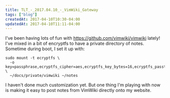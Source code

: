 ```yaml
---
title: TLT_-_2017.04.10_-_VimWiki_Gateway
tags: ["blog"]
createdAt: 2017-04-10T10:30-04:00
updatedAt: 2017-04-10T11:11-04:00
---
```



I've been having lots of fun with https://github.com/vimwiki/vimwiki lately! I've mixed in a bit of encryptfs to have a private directory of notes. Sometime during boot, I set it up with:

```
sudo mount -t ecryptfs \
  -o key=passphrase,ecryptfs_cipher=aes,ecryptfs_key_bytes=16,ecryptfs_passthrough=no,ecryptfs_enable_filename_crypto=yes,ecryptfs_fnek_sig=1a9380706fdf5bce \
  ~/docs/private/vimwiki ~/notes
```

I haven't done much customization yet. But one thing I'm playing with now is making it easy to post notes from VimWiki directly onto my website.

